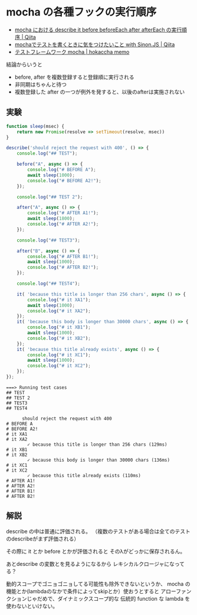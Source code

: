 # mocha の各種フックの実行順序

* [mocha における describe it before beforeEach after afterEach の実行順序 | Qiita](https://qiita.com/sta/items/2c89af1e05202fb76b96)
* [mochaでテストを書くときに気をつけたいこと with Sinon.JS | Qiita](https://qiita.com/putan/items/2feac143d4a28caf884d)
* [テストフレームワーク mocha | hokaccha memo](https://hokaccha.hatenablog.com/entry/20111202/1322840375)

結論からいうと

* before, after を複数登録すると登録順に実行される
* 非同期はちゃんと待つ
* 複数登録した after の一つが例外を発すると、以後のafterは実施されない


## 実験

```javascript
function sleep(msec) {
    return new Promise(resolve => setTimeout(resolve, msec))
}

describe('should reject the request with 400', () => {
    console.log("## TEST");

    before("A", async () => {
        console.log("# BEFORE A");
        await sleep(1000);
        console.log("# BEFORE A2!");
    });

    console.log("## TEST 2");

    after("A", async () => {
        console.log("# AFTER A1!");
        await sleep(1800);
        console.log("# AFTER A2!");
    });

    console.log("## TEST3");

    after("B", async () => {
        console.log("# AFTER B1!");
        await sleep(1000);
        console.log("# AFTER B2!");
    });

    console.log("## TEST4");

    it( 'because this title is longer than 256 chars', async () => {
        console.log("# it XA1");
        await sleep(1000);
        console.log("# it XA2");
    });
    it( 'because this body is longer than 30000 chars', async () => {
        console.log("# it XB1");
        await sleep(1000);
        console.log("# it XB2");
    });
    it( 'because this title already exists', async () => {
        console.log("# it XC1");
        await sleep(1000);
        console.log("# it XC2");
    });
});
```

```console
===> Running test cases
## TEST
## TEST 2
## TEST3
## TEST4

      should reject the request with 400
# BEFORE A
# BEFORE A2!
# it XA1
# it XA2
        ✓ because this title is longer than 256 chars (129ms)
# it XB1
# it XB2
        ✓ because this body is longer than 30000 chars (136ms)
# it XC1
# it XC2
        ✓ because this title already exists (110ms)
# AFTER A1!
# AFTER A2!
# AFTER B1!
# AFTER B2!
```

## 解説

describe の中は普通に評価される。
（複数のテストがある場合は全てのテストのdescribeがまず評価される）

その際に it とか before とかが評価されると
そのλがどっかに保存されるん。

あとdescribe の変数とを見るようになるから
レキシカルクロージャになってる？

動的スコープでゴニョゴニョしてる可能性も除外できないというか、
mocha の機能とか(lambdaのなかで条件によってskipとか）使おうとすると
アローファンクションじゃだめで、ダイナミックスコープ的な
伝統的 function な lambda を使わないといけない。
